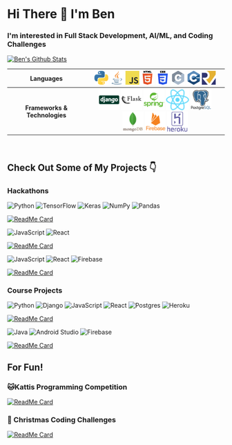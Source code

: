 # Hi There 👋 I'm Ben
### I'm interested in Full Stack Development, AI/ML, and Coding Challenges


[![Ben's Github Stats](https://github-readme-stats.vercel.app/api?username=xiaoyu-ben-wang&show_icons=true&count_private=true)](https://github.com/anuraghazra/github-readme-stats)

<table>
    <tr>
        <th>Languages</th>
        <th>
            <img alt="Python" src="assets/python.png" height="32">
            <img alt="Java" src="assets/java.png" height="32">
            <img alt="JavaScript" src="assets/javascript.png" height="32">
            <img alt="HTML" src="assets/html5.png" height="32">
            <img alt="CSS3" src="assets/css3.png" height="32">
            <img alt="C" src="assets/c.png" height="32">
            <img alt="C++" src="assets/cpp.png" height="32">
            <img alt="RISC-V" src="assets/riscv.png" height="32">
        </th>
    </tr>
    <tr>
        <th>Frameworks & Technologies</th>
        <th>
            <img alt="Django" src="assets/django.svg" height="48">
            <img alt="Flask" src="assets/flask.svg" height="48">
            <img alt="Java Spring" src="assets/javaspring.svg" height="48">
            <img alt="React" src="assets/react.svg" height="48">
            <img alt="PostgreSQL" src="assets/postgresql.svg" height="48">
            <img alt="MongoDB" src="assets/mongodb.svg" height="48">
            <img alt="Firebase" src="assets/firebase.svg" height="48">
            <img alt="Heroku" src="assets/heroku.svg" height="48">
        </th>
    </tr>
</table>
<br>

## Check Out Some of My Projects 👇
### Hackathons

![Python](https://img.shields.io/badge/python-3670A0?style=for-the-badge&logo=python&logoColor=ffdd54)
![TensorFlow](https://img.shields.io/badge/TensorFlow-%23FF6F00.svg?style=for-the-badge&logo=TensorFlow&logoColor=white)
![Keras](https://img.shields.io/badge/Keras-%23D00000.svg?style=for-the-badge&logo=Keras&logoColor=white)
![NumPy](https://img.shields.io/badge/numpy-%23013243.svg?style=for-the-badge&logo=numpy&logoColor=white)
![Pandas](https://img.shields.io/badge/pandas-%23150458.svg?style=for-the-badge&logo=pandas&logoColor=white)

[![ReadMe Card](https://github-readme-stats.vercel.app/api/pin/?username=xiaoyu-ben-wang&repo=DeepReli)](https://github.com/Xiaoyu-Ben-Wang/DeepReli)


![JavaScript](https://img.shields.io/badge/javascript-%23323330.svg?style=for-the-badge&logo=javascript&logoColor=%23F7DF1E)
![React](https://img.shields.io/badge/react-%2320232a.svg?style=for-the-badge&logo=react&logoColor=%2361DAFB)

[![ReadMe Card](https://github-readme-stats.vercel.app/api/pin/?username=Xiaoyu-Ben-Wang&repo=degrees-of-change)](https://github.com/Xiaoyu-Ben-Wang/degrees-of-change)

![JavaScript](https://img.shields.io/badge/javascript-%23323330.svg?style=for-the-badge&logo=javascript&logoColor=%23F7DF1E)
![React](https://img.shields.io/badge/react-%2320232a.svg?style=for-the-badge&logo=react&logoColor=%2361DAFB)
![Firebase](https://img.shields.io/badge/firebase-%23039BE5.svg?style=for-the-badge&logo=firebase)

[![ReadMe Card](https://github-readme-stats.vercel.app/api/pin/?username=zeyu-li&repo=kitchen-dash)](https://github.com/zeyu-li/kitchen-dash)

### Course Projects

![Python](https://img.shields.io/badge/python-3670A0?style=for-the-badge&logo=python&logoColor=ffdd54)
![Django](https://img.shields.io/badge/django-%23092E20.svg?style=for-the-badge&logo=django&logoColor=white)
![JavaScript](https://img.shields.io/badge/javascript-%23323330.svg?style=for-the-badge&logo=javascript&logoColor=%23F7DF1E)
![React](https://img.shields.io/badge/react-%2320232a.svg?style=for-the-badge&logo=react&logoColor=%2361DAFB)
![Postgres](https://img.shields.io/badge/postgres-%23316192.svg?style=for-the-badge&logo=postgresql&logoColor=white)
![Heroku](https://img.shields.io/badge/heroku-%23430098.svg?style=for-the-badge&logo=heroku&logoColor=white)

[![ReadMe Card](https://github-readme-stats.vercel.app/api/pin/?username=CMPUT404F21-Very-Good-Team&repo=CMPUT404-project-socialdistribution)](https://github.com/CMPUT404F21-Very-Good-Team/CMPUT404-project-socialdistribution)


![Java](https://img.shields.io/badge/java-%23ED8B00.svg?style=for-the-badge&logo=java&logoColor=white)
![Android Studio](https://img.shields.io/badge/Android%20Studio-3DDC84.svg?style=for-the-badge&logo=android-studio&logoColor=white)
![Firebase](https://img.shields.io/badge/firebase-%23039BE5.svg?style=for-the-badge&logo=firebase)

[![ReadMe Card](https://github-readme-stats.vercel.app/api/pin/?username=Xiaoyu-Ben-Wang&repo=WiseTrack)](https://github.com/Xiaoyu-Ben-Wang/WiseTrack)


## For Fun!
### 🐱Kattis Programming Competition

[![ReadMe Card](https://github-readme-stats.vercel.app/api/pin/?username=xiaoyu-ben-wang&repo=kattis)](https://github.com/Xiaoyu-Ben-Wang/kattis)



### 🎄 Christmas Coding Challenges

[![ReadMe Card](https://github-readme-stats.vercel.app/api/pin/?username=xiaoyu-ben-wang&repo=advent-of-code)](https://github.com/Xiaoyu-Ben-Wang/advent-of-code)
